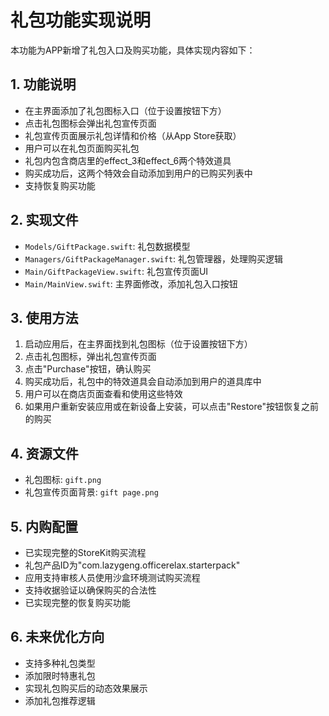 # 礼包功能实现说明

本功能为APP新增了礼包入口及购买功能，具体实现内容如下：

## 1. 功能说明

- 在主界面添加了礼包图标入口（位于设置按钮下方）
- 点击礼包图标会弹出礼包宣传页面
- 礼包宣传页面展示礼包详情和价格（从App Store获取）
- 用户可以在礼包页面购买礼包
- 礼包内包含商店里的effect_3和effect_6两个特效道具
- 购买成功后，这两个特效会自动添加到用户的已购买列表中
- 支持恢复购买功能

## 2. 实现文件

- `Models/GiftPackage.swift`: 礼包数据模型
- `Managers/GiftPackageManager.swift`: 礼包管理器，处理购买逻辑
- `Main/GiftPackageView.swift`: 礼包宣传页面UI
- `Main/MainView.swift`: 主界面修改，添加礼包入口按钮

## 3. 使用方法

1. 启动应用后，在主界面找到礼包图标（位于设置按钮下方）
2. 点击礼包图标，弹出礼包宣传页面
3. 点击"Purchase"按钮，确认购买
4. 购买成功后，礼包中的特效道具会自动添加到用户的道具库中
5. 用户可以在商店页面查看和使用这些特效
6. 如果用户重新安装应用或在新设备上安装，可以点击"Restore"按钮恢复之前的购买

## 4. 资源文件

- 礼包图标: `gift.png`
- 礼包宣传页面背景: `gift page.png`

## 5. 内购配置

- 已实现完整的StoreKit购买流程
- 礼包产品ID为"com.lazygeng.officerelax.starterpack"
- 应用支持审核人员使用沙盒环境测试购买流程
- 支持收据验证以确保购买的合法性
- 已实现完整的恢复购买功能

## 6. 未来优化方向

- 支持多种礼包类型
- 添加限时特惠礼包
- 实现礼包购买后的动态效果展示
- 添加礼包推荐逻辑 